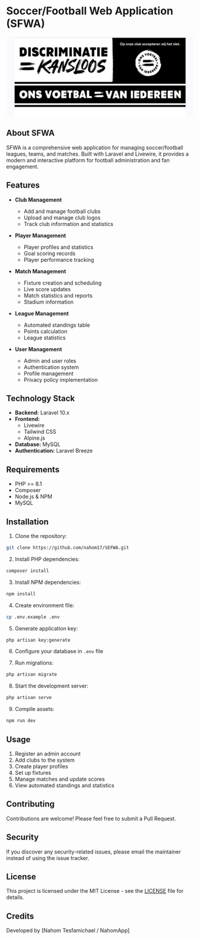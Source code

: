 # Soccer/Football Web Application (SFWA)

<p align="center">
    <img src="public/storage_logos/banner.jpeg" alt="SFWA Banner" width="600">
</p>

## About SFWA

SFWA is a comprehensive web application for managing soccer/football leagues, teams, and matches. Built with Laravel and Livewire, it provides a modern and interactive platform for football administration and fan engagement.

## Features

- **Club Management**
  - Add and manage football clubs
  - Upload and manage club logos
  - Track club information and statistics

- **Player Management**
  - Player profiles and statistics
  - Goal scoring records
  - Player performance tracking

- **Match Management**
  - Fixture creation and scheduling
  - Live score updates
  - Match statistics and reports
  - Stadium information

- **League Management**
  - Automated standings table
  - Points calculation
  - League statistics

- **User Management**
  - Admin and user roles
  - Authentication system
  - Profile management
  - Privacy policy implementation

## Technology Stack

- **Backend:** Laravel 10.x
- **Frontend:**
  - Livewire
  - Tailwind CSS
  - Alpine.js
- **Database:** MySQL
- **Authentication:** Laravel Breeze

## Requirements

- PHP >= 8.1
- Composer
- Node.js & NPM
- MySQL

## Installation

1. Clone the repository:
```bash
git clone https://github.com/nahom17/SEFWA.git
```

2. Install PHP dependencies:
```bash
composer install
```

3. Install NPM dependencies:
```bash
npm install
```

4. Create environment file:
```bash
cp .env.example .env
```

5. Generate application key:
```bash
php artisan key:generate
```

6. Configure your database in `.env` file

7. Run migrations:
```bash
php artisan migrate
```

8. Start the development server:
```bash
php artisan serve
```

9. Compile assets:
```bash
npm run dev
```

## Usage

1. Register an admin account
2. Add clubs to the system
3. Create player profiles
4. Set up fixtures
5. Manage matches and update scores
6. View automated standings and statistics

## Contributing

Contributions are welcome! Please feel free to submit a Pull Request.

## Security

If you discover any security-related issues, please email the maintainer instead of using the issue tracker.

## License

This project is licensed under the MIT License - see the [LICENSE](LICENSE) file for details.

## Credits

Developed by [Nahom Tesfamichael / NahomApp]
